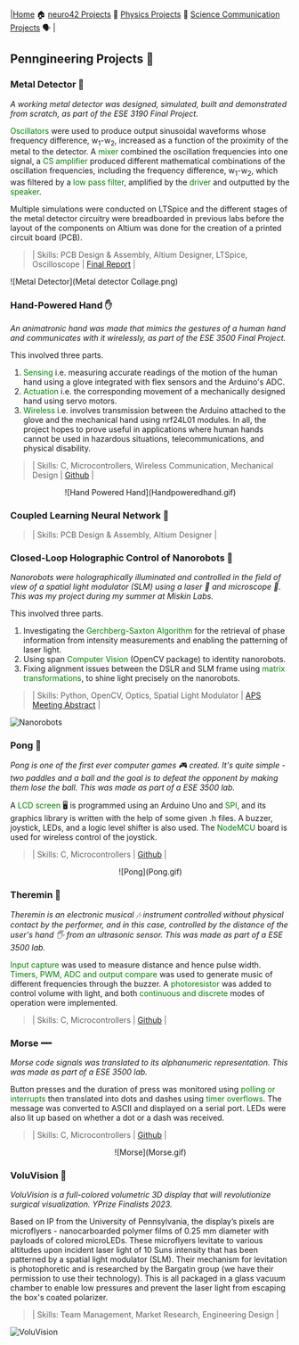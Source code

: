 |[Home](https://tarunyaa.github.io) 🏠    [neuro42 Projects](https://tarunyaa.github.io/neuro42-projects/) 📡     [Physics Projects](https://tarunyaa.github.io/physics-projects/) 🔭     [Science Communication Projects](https://tarunyaa.github.io/science-communication-projects/) 🗣  |

## Penngineering Projects 🦾

### Metal Detector 🤘
*A working metal detector was designed, simulated, built and demonstrated from scratch, as part of the ESE 3190 Final Project.*

<span style="color:green">Oscillators</span> were used to produce output sinusoidal waveforms whose frequency difference, w<sub>1</sub>-w<sub>2</sub>, increased as a function of the proximity of the metal to the detector. A <span style="color:green">mixer</span> combined the oscillation frequencies into one signal, a <span style="color:green">CS amplifier</span> produced different mathematical combinations of the oscillation frequencies, including the frequency difference, w<sub>1</sub>-w<sub>2</sub>, which was filtered by a <span style="color:green">low pass filter</span>, amplified by the <span style="color:green">driver</span> and outputted by the <span style="color:green">speaker</span>.

Multiple simulations were conducted on LTSpice and the different stages of the metal detector circuitry were breadboarded in previous labs before the layout of the components on Altium was done for the creation of a printed circuit board (PCB). 

> | Skills: PCB Design & Assembly, Altium Designer, LTSpice, Oscilloscope | [Final Report](https://docs.google.com/document/d/1lSRqYki_kLG4mkxcrpkX_QWUJBbK84d-gT7Wg24nhkQ/edit?usp=sharing) |

![Metal Detector](Metal detector Collage.png)

### Hand-Powered Hand ✋
*An animatronic hand was made that mimics the gestures of a human hand and communicates with it wirelessly, as part of the ESE 3500 Final Project.*

This involved three parts.
1. <span style="color:green">Sensing</span> i.e. measuring accurate readings of the motion of the human hand using a glove integrated with flex sensors and the Arduino's ADC.
2. <span style="color:green">Actuation</span> i.e. the corresponding movement of a mechanically designed hand using servo motors.
3. <span style="color:green">Wireless</span> i.e. involves transmission between the Arduino attached to the glove and the mechanical hand using nrf24L01 modules.
In all, the project hopes to prove useful in applications where human hands cannot be used in hazardous situations, telecommunications, and physical disability. 

> | Skills: C, Microcontrollers, Wireless Communication, Mechanical Design | [Github](https://github.com/tarunyaa/handpoweredhand) |

<p align="center">
  ![Hand Powered Hand](Handpoweredhand.gif)
</p>

### Coupled Learning Neural Network 🧠
> | Skills: PCB Design & Assembly, Altium Designer |

### Closed-Loop Holographic Control of Nanorobots 🤖
*Nanorobots were holographically illuminated and controlled in the field of view of a spatial light modulator (SLM) using a laser 🚨 and microscope 🔬. This was my project during my summer at Miskin Labs.*

This involved three parts.
1. Investigating the <span style="color:green">Gerchberg-Saxton Algorithm</span> for the retrieval of phase information from intensity measurements and enabling the patterning of laser light.
2. Using span <span style="color:green">Computer Vision</span> (OpenCV package) to identity nanorobots.
3. Fixing alignment issues between the DSLR and SLM frame using <span style="color:green">matrix transformations</span>, to shine light precisely on the nanorobots.

> | Skills: Python, OpenCV, Optics, Spatial Light Modulator | [APS Meeting Abstract](https://meetings.aps.org/Meeting/MAR23/Session/Y10.5) |

![Nanorobots](Nanorobots.png)

### Pong 🏓
*Pong is one of the first ever computer games 🎮 created. It's quite simple - two paddles and a ball and the goal is to defeat the opponent by making them lose the ball. This was made as part of a ESE 3500 lab.*

A <span style="color:green">LCD screen</span> 🖥 is programmed using an Arduino Uno and <span style="color:green">SPI</span>, and its graphics library is written with the help of some given .h files. A buzzer, joystick, LEDs, and a logic level shifter is also used. The <span style="color:green">NodeMCU</span> board is used for wireless control of the joystick.

> | Skills: C, Microcontrollers | [Github](https://github.com/tarunyaa/pong) |
<p align="center">
  ![Pong](Pong.gif)
</p>

### Theremin 🎵
*Theremin is an electronic musical 🎶 instrument controlled without physical contact by the performer, and in this case, controlled by the distance of the user's hand 🖐 from an ultrasonic sensor. This was made as part of a ESE 3500 lab.*

<span style="color:green">Input capture</span> was used to measure distance and hence pulse width. <span style="color:green">Timers, PWM, ADC and output compare </span>was used to generate music of different frequencies through the buzzer. A <span style="color:green">photoresistor</span> was added to control volume with light, and both <span style="color:green">continuous and discrete</span> modes of operation were implemented.

> | Skills: C, Microcontrollers | [Github](https://github.com/tarunyaa/theremin) |

### Morse ┉┉
*Morse code signals was translated to its alphanumeric representation. This was made as part of a ESE 3500 lab.*

Button presses and the duration of press was monitored using <span style="color:green">polling or interrupts</span> then translated into dots and dashes using <span style="color:green">timer overflows</span>. The message was converted to ASCII and displayed on a serial port. LEDs were also lit up based on whether a dot or a dash was received.

> | Skills: C, Microcontrollers | [Github](https://github.com/tarunyaa/morse) |

<p align="center">
  ![Morse](Morse.gif)
</p>

### VoluVision 👀
*VoluVision is a full-colored volumetric 3D display that will revolutionize surgical visualization. YPrize Finalists 2023.*

Based on IP from the University of Pennsylvania, the display’s pixels are microflyers - nanocarboarded polymer films of 0.25 mm diameter with payloads of colored microLEDs. These microflyers levitate to various altitudes upon incident laser light of 10 Suns intensity that has been patterned by a spatial light modulator (SLM). Their mechanism for levitation is photophoretic and is researched by the Bargatin group (we have their permission to use their technology). This is all packaged in a glass vacuum chamber to enable low pressures and prevent the laser light from escaping the box's coated polarizer. 

> | Skills: Team Management, Market Research, Engineering Design |

![VoluVision](VoluVision.gif)

